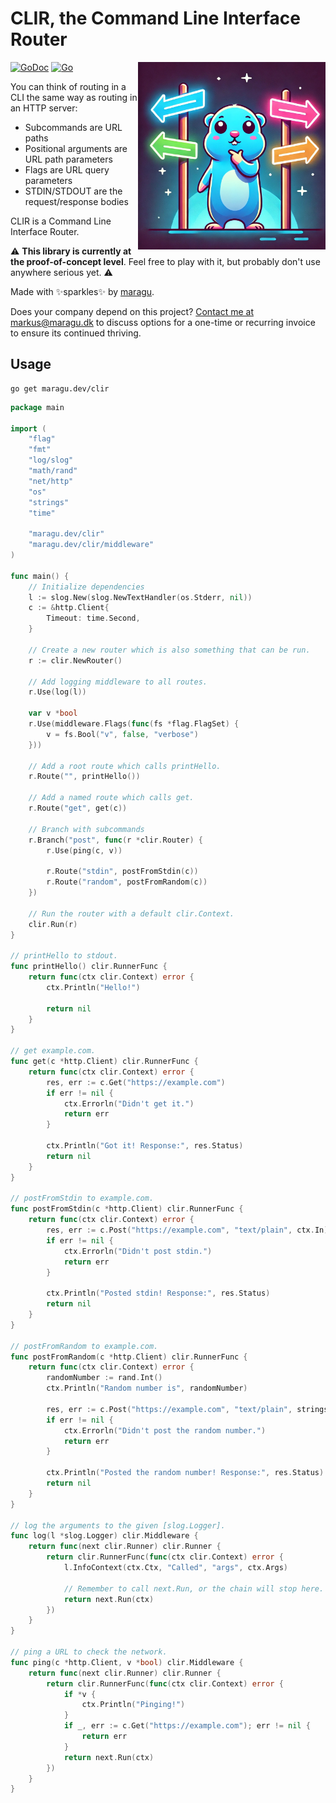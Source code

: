 # CLIR, the Command Line Interface Router

<img src="logo.jpg" alt="CLIR logo" width="300" align="right"/>

[![GoDoc](https://pkg.go.dev/badge/maragu.dev/clir)](https://pkg.go.dev/maragu.dev/clir)
[![Go](https://github.com/maragudk/clir/actions/workflows/ci.yml/badge.svg)](https://github.com/maragudk/clir/actions/workflows/ci.yml)

You can think of routing in a CLI the same way as routing in an HTTP server:
- Subcommands are URL paths
- Positional arguments are URL path parameters
- Flags are URL query parameters
- STDIN/STDOUT are the request/response bodies

CLIR is a Command Line Interface Router.

⚠️ **This library is currently at the proof-of-concept level**. Feel free to play with it, but probably don't use anywhere serious yet. ⚠️

Made with ✨sparkles✨ by [maragu](https://www.maragu.dev/).

Does your company depend on this project? [Contact me at markus@maragu.dk](mailto:markus@maragu.dk?Subject=Supporting%20your%20project) to discuss options for a one-time or recurring invoice to ensure its continued thriving.

## Usage

```shell
go get maragu.dev/clir
```

```go
package main

import (
	"flag"
	"fmt"
	"log/slog"
	"math/rand"
	"net/http"
	"os"
	"strings"
	"time"

	"maragu.dev/clir"
	"maragu.dev/clir/middleware"
)

func main() {
	// Initialize dependencies
	l := slog.New(slog.NewTextHandler(os.Stderr, nil))
	c := &http.Client{
		Timeout: time.Second,
	}

	// Create a new router which is also something that can be run.
	r := clir.NewRouter()

	// Add logging middleware to all routes.
	r.Use(log(l))

	var v *bool
	r.Use(middleware.Flags(func(fs *flag.FlagSet) {
		v = fs.Bool("v", false, "verbose")
	}))

	// Add a root route which calls printHello.
	r.Route("", printHello())

	// Add a named route which calls get.
	r.Route("get", get(c))

	// Branch with subcommands
	r.Branch("post", func(r *clir.Router) {
		r.Use(ping(c, v))

		r.Route("stdin", postFromStdin(c))
		r.Route("random", postFromRandom(c))
	})

	// Run the router with a default clir.Context.
	clir.Run(r)
}

// printHello to stdout.
func printHello() clir.RunnerFunc {
	return func(ctx clir.Context) error {
		ctx.Println("Hello!")

		return nil
	}
}

// get example.com.
func get(c *http.Client) clir.RunnerFunc {
	return func(ctx clir.Context) error {
		res, err := c.Get("https://example.com")
		if err != nil {
			ctx.Errorln("Didn't get it.")
			return err
		}

		ctx.Println("Got it! Response:", res.Status)
		return nil
	}
}

// postFromStdin to example.com.
func postFromStdin(c *http.Client) clir.RunnerFunc {
	return func(ctx clir.Context) error {
		res, err := c.Post("https://example.com", "text/plain", ctx.In)
		if err != nil {
			ctx.Errorln("Didn't post stdin.")
			return err
		}

		ctx.Println("Posted stdin! Response:", res.Status)
		return nil
	}
}

// postFromRandom to example.com.
func postFromRandom(c *http.Client) clir.RunnerFunc {
	return func(ctx clir.Context) error {
		randomNumber := rand.Int()
		ctx.Println("Random number is", randomNumber)

		res, err := c.Post("https://example.com", "text/plain", strings.NewReader(fmt.Sprint(randomNumber)))
		if err != nil {
			ctx.Errorln("Didn't post the random number.")
			return err
		}

		ctx.Println("Posted the random number! Response:", res.Status)
		return nil
	}
}

// log the arguments to the given [slog.Logger].
func log(l *slog.Logger) clir.Middleware {
	return func(next clir.Runner) clir.Runner {
		return clir.RunnerFunc(func(ctx clir.Context) error {
			l.InfoContext(ctx.Ctx, "Called", "args", ctx.Args)

			// Remember to call next.Run, or the chain will stop here.
			return next.Run(ctx)
		})
	}
}

// ping a URL to check the network.
func ping(c *http.Client, v *bool) clir.Middleware {
	return func(next clir.Runner) clir.Runner {
		return clir.RunnerFunc(func(ctx clir.Context) error {
			if *v {
				ctx.Println("Pinging!")
			}
			if _, err := c.Get("https://example.com"); err != nil {
				return err
			}
			return next.Run(ctx)
		})
	}
}
```

